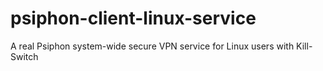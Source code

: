 # psiphon-client-linux-service
A real Psiphon system-wide secure VPN service for Linux users with Kill-Switch

